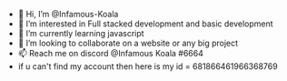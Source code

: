 - 👋 Hi, I’m @Infamous-Koala
- 👀 I’m interested in Full stacked development and basic development
- 🌱 I’m currently learning javascript
- 💞️ I’m looking to collaborate on a website or any big project
- 📫 Reach me on discord @Infamous Koala #6664 
- if u can't find my account then here is my id = 681866461966368769
<!---
Infamous-Koala/Infamous-Koala is a ✨ special ✨ repository because its `README.md` (this file) appears on your GitHub profile.
You can click the Preview link to take a look at your changes.
--->
